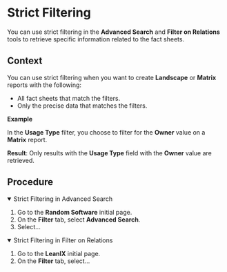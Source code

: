 # Strict Filtering
You can use strict filtering in the **Advanced Search** and  **Filter on Relations** tools to retrieve specific information related to the fact sheets.

## Context

You can use strict filtering when you want to create **Landscape** or **Matrix** reports with the following:

* All fact sheets that match the filters.
* Only the precise data that matches the filters.

**Example**

In the **Usage Type** filter, you choose to filter for the **Owner** value on a **Matrix** report.

**Result**: Only results with the **Usage Type** field with the **Owner** value are retrieved.

## Procedure

<details open><summary>Strict Filtering in Advanced Search </summary>

1. Go to the **Random Software** initial page.
2. On the **Filter** tab, select **Advanced	 Search**.
3. Select...
</summary>
</details open> 

<details open><summary>Strict Filtering in Filter on Relations </summary>

1. Go to the **LeanIX** initial page.
2. On the **Filter** tab, select...

</details open>
